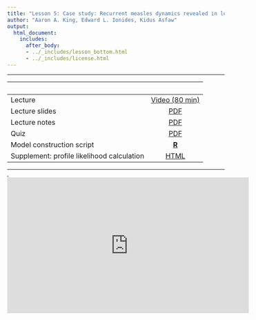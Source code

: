 ```yaml
---
title: "Lesson 5: Case study: Recurrent measles dynamics revealed in long time series"
author: "Aaron A. King, Edward L. Ionides, Kidus Asfaw"
output:
  html_document:
    includes:
      after_body:
      - ../_includes/lesson_bottom.html
      - ../_includes/license.html
---
```


----------------------

| &nbsp;                                     | &nbsp;                                                                                     |
|:-------------------------------------------|:------------------------------------------------------------------------------------------:|
| Lecture                                    | [Video (80 min)](https://www.youtube.com/playlist?list=PLluGwj6FGt2SJzO5pfhVBdkBP6EbREGWM) |
| Lecture slides                             | [PDF](slides.pdf)                                                                          |
| Lecture notes                              | [PDF](notes.pdf)                                                                           |
| Quiz                                       | [PDF](quiz.pdf)                                                                            |
| Model construction script                  | [**R**](codes.R)                                                                           |
| Supplement: profile likelihood calculation | [HTML](profile.html)                                                                       |

----------------------

<iframe width="0" height="0"></iframe>

<iframe data-external=1 width="560" height="315" src="https://www.youtube-nocookie.com/embed/videoseries?list=PLluGwj6FGt2SJzO5pfhVBdkBP6EbREGWM" frameborder="0" allow="accelerometer; autoplay; encrypted-media; gyroscope; picture-in-picture" allowfullscreen></iframe>
